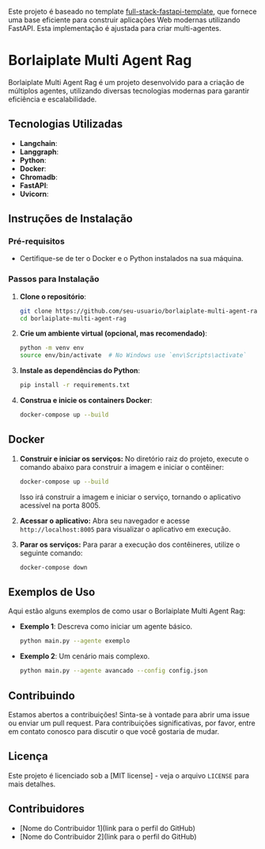 Este projeto é baseado no template [full-stack-fastapi-template](https://github.com/fastapi/full-stack-fastapi-template), que fornece uma base eficiente para construir aplicações Web modernas utilizando FastAPI. Esta implementação é ajustada para criar multi-agentes.

# Borlaiplate Multi Agent Rag
Borlaiplate Multi Agent Rag é um projeto desenvolvido para a criação de múltiplos agentes, utilizando diversas tecnologias modernas para garantir eficiência e escalabilidade.

## Tecnologias Utilizadas
- **Langchain**: 
- **Langgraph**: 
- **Python**: 
- **Docker**: 
- **Chromadb**: 
- **FastAPI**: 
- **Uvicorn**: 

## Instruções de Instalação

### Pré-requisitos
- Certifique-se de ter o Docker e o Python instalados na sua máquina.

### Passos para Instalação
1. **Clone o repositório**:
   ```bash
   git clone https://github.com/seu-usuario/borlaiplate-multi-agent-rag.git
   cd borlaiplate-multi-agent-rag
   ```

2. **Crie um ambiente virtual (opcional, mas recomendado)**:
   ```bash
   python -m venv env
   source env/bin/activate  # No Windows use `env\Scripts\activate`
   ```

3. **Instale as dependências do Python**:
   ```bash
   pip install -r requirements.txt
   ```
   
4. **Construa e inicie os containers Docker**:
   ```bash
   docker-compose up --build
   ```

## Docker
1. **Construir e iniciar os serviços:**
   No diretório raiz do projeto, execute o comando abaixo para construir a imagem e iniciar o contêiner:
   ```bash
   docker-compose up --build
   ```
   Isso irá construir a imagem e iniciar o serviço, tornando o aplicativo acessível na porta 8005.

3. **Acessar o aplicativo:**
   Abra seu navegador e acesse `http://localhost:8005` para visualizar o aplicativo em execução.

4. **Parar os serviços:**
   Para parar a execução dos contêineres, utilize o seguinte comando:
   ```bash
   docker-compose down
   ```


## Exemplos de Uso
Aqui estão alguns exemplos de como usar o Borlaiplate Multi Agent Rag:

- **Exemplo 1**: Descreva como iniciar um agente básico.
  ```bash
  python main.py --agente exemplo
  ```

- **Exemplo 2**: Um cenário mais complexo.
  ```bash
  python main.py --agente avancado --config config.json
  ```

## Contribuindo
Estamos abertos a contribuições! Sinta-se à vontade para abrir uma issue ou enviar um pull request. Para contribuições significativas, por favor, entre em contato conosco para discutir o que você gostaria de mudar.

## Licença
Este projeto é licenciado sob a [MIT license] - veja o arquivo `LICENSE` para mais detalhes.

## Contribuidores
- [Nome do Contribuidor 1](link para o perfil do GitHub)
- [Nome do Contribuidor 2](link para o perfil do GitHub)

